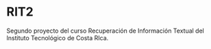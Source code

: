 RIT2
====

Segundo proyecto del curso Recuperación de Información Textual del Instituto Tecnológico de Costa RIca.
